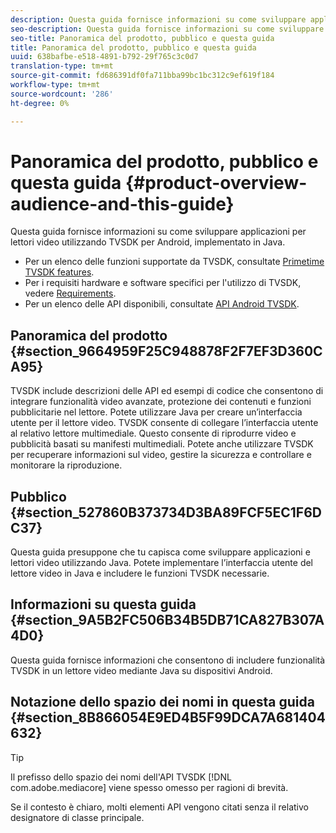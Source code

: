 ```yaml
---
description: Questa guida fornisce informazioni su come sviluppare applicazioni per lettori video utilizzando TVSDK per Android, implementato in Java.
seo-description: Questa guida fornisce informazioni su come sviluppare applicazioni per lettori video utilizzando TVSDK per Android, implementato in Java.
seo-title: Panoramica del prodotto, pubblico e questa guida
title: Panoramica del prodotto, pubblico e questa guida
uuid: 638bafbe-e518-4891-b792-29f765c3c0d7
translation-type: tm+mt
source-git-commit: fd686391df0fa711bba99bc1bc312c9ef619f184
workflow-type: tm+mt
source-wordcount: '286'
ht-degree: 0%

---
```



# Panoramica del prodotto, pubblico e questa guida {#product-overview-audience-and-this-guide}

Questa guida fornisce informazioni su come sviluppare applicazioni per lettori video utilizzando TVSDK per Android, implementato in Java.

<!--<a id="section_FC24E86A2E6442B8A3769160769BBDFA"></a>-->

* Per un elenco delle funzioni supportate da TVSDK, consultate [Primetime TVSDK features](../../tvsdk-2.7-for-android/overview-prod-audience-guide/c-psdk-android-2.7-overview-of-the-player.md).
* Per i requisiti hardware e software specifici per l&#39;utilizzo di TVSDK, vedere [Requirements](../../tvsdk-2.7-for-android/c-psdk-android-2.7-requirements.md).
* Per un elenco delle API disponibili, consultate [API Android TVSDK](https://help.adobe.com/en_US/primetime/api/psdk/javadoc_2.7/).

## Panoramica del prodotto {#section_9664959F25C948878F2F7EF3D360CA95}

TVSDK include descrizioni delle API ed esempi di codice che consentono di integrare funzionalità video avanzate, protezione dei contenuti e funzioni pubblicitarie nel lettore. Potete utilizzare Java per creare un’interfaccia utente per il lettore video. TVSDK consente di collegare l’interfaccia utente al relativo lettore multimediale. Questo consente di riprodurre video e pubblicità basati su manifesti multimediali. Potete anche utilizzare TVSDK per recuperare informazioni sul video, gestire la sicurezza e controllare e monitorare la riproduzione.

## Pubblico {#section_527860B373734D3BA89FCF5EC1F6DC37}

Questa guida presuppone che tu capisca come sviluppare applicazioni e lettori video utilizzando Java. Potete implementare l’interfaccia utente del lettore video in Java e includere le funzioni TVSDK necessarie.

## Informazioni su questa guida {#section_9A5B2FC506B34B5DB71CA827B307A4D0}

Questa guida fornisce informazioni che consentono di includere funzionalità TVSDK in un lettore video mediante Java su dispositivi Android.

## Notazione dello spazio dei nomi in questa guida {#section_8B866054E9ED4B5F99DCA7A681404632}

>[!TIP]
>
>Il prefisso dello spazio dei nomi dell&#39;API TVSDK [!DNL com.adobe.mediacore] viene spesso omesso per ragioni di brevità.
>
>Se il contesto è chiaro, molti elementi API vengono citati senza il relativo designatore di classe principale.
